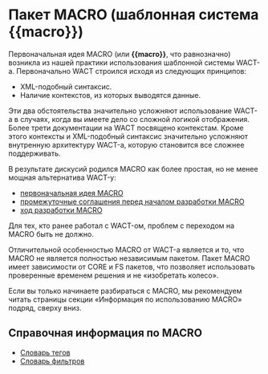# Пакет MACRO (шаблонная система {{macro}})
Первоначальная идея MACRO (или **{{macro}}**, что равнозначно) возникла из нашей практики использования шаблонной системы WACT-а. Первоначально WACT строился исходя из следующих принципов:

* XML-подобный синтаксис.
* Наличие контекстов, из которых выводятся данные.

Эти два обстоятельства значительно усложняют использование WACT-а в случаях, когда вы имеете дело со сложной логикой отображения. Более трети документации на WACT посвящено контекстам. Кроме этого контексты и XML-подобный синтаксис значительно усложняют внутренную архитектуру WACT-а, которую становится все сложнее поддерживать.

В результате дискусий родился MACRO как более простая, но не менее мощная альтернатива WACT-у:

* [первоначальная идея MACRO](http://forum.limb-project.com/viewtopic.php?t=1918)
* [промежуточные соглашения перед началом разработки MACRO](http://forum.limb-project.com/viewtopic.php?t=2030)
* [ход разработки MACRO](http://forum.limb-project.com/viewtopic.php?t=2281)

Для тех, кто ранее работал с WACT-ом, проблем с переходом на MACRO быть не должно.

Отличительной особенностью MACRO от WACT-а является и то, что MACRO не является полностью независимым пакетом. Пакет MACRO имеет зависимости от CORE и FS пакетов, что позволяет использовать проверенные временем решения и не «изобретать колесо».

Если вы только начинаете разбираться с MACRO, мы рекомендуем читать страницы секции «Информация по использованию MACRO» подряд, сверху вниз.

## Справочная информация по MACRO
* [Словарь тегов](./macro/tags.md)
* [Словарь фильтров](./macro/filters.md)

